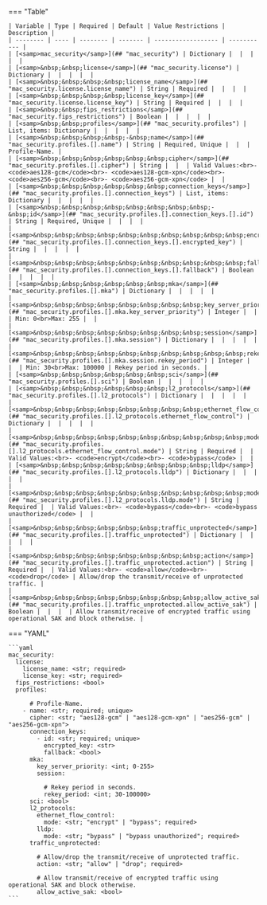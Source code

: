 <!--
  ~ Copyright (c) 2024 Arista Networks, Inc.
  ~ Use of this source code is governed by the Apache License 2.0
  ~ that can be found in the LICENSE file.
  -->
=== "Table"

    | Variable | Type | Required | Default | Value Restrictions | Description |
    | -------- | ---- | -------- | ------- | ------------------ | ----------- |
    | [<samp>mac_security</samp>](## "mac_security") | Dictionary |  |  |  |  |
    | [<samp>&nbsp;&nbsp;license</samp>](## "mac_security.license") | Dictionary |  |  |  |  |
    | [<samp>&nbsp;&nbsp;&nbsp;&nbsp;license_name</samp>](## "mac_security.license.license_name") | String | Required |  |  |  |
    | [<samp>&nbsp;&nbsp;&nbsp;&nbsp;license_key</samp>](## "mac_security.license.license_key") | String | Required |  |  |  |
    | [<samp>&nbsp;&nbsp;fips_restrictions</samp>](## "mac_security.fips_restrictions") | Boolean |  |  |  |  |
    | [<samp>&nbsp;&nbsp;profiles</samp>](## "mac_security.profiles") | List, items: Dictionary |  |  |  |  |
    | [<samp>&nbsp;&nbsp;&nbsp;&nbsp;-&nbsp;name</samp>](## "mac_security.profiles.[].name") | String | Required, Unique |  |  | Profile-Name. |
    | [<samp>&nbsp;&nbsp;&nbsp;&nbsp;&nbsp;&nbsp;cipher</samp>](## "mac_security.profiles.[].cipher") | String |  |  | Valid Values:<br>- <code>aes128-gcm</code><br>- <code>aes128-gcm-xpn</code><br>- <code>aes256-gcm</code><br>- <code>aes256-gcm-xpn</code> |  |
    | [<samp>&nbsp;&nbsp;&nbsp;&nbsp;&nbsp;&nbsp;connection_keys</samp>](## "mac_security.profiles.[].connection_keys") | List, items: Dictionary |  |  |  |  |
    | [<samp>&nbsp;&nbsp;&nbsp;&nbsp;&nbsp;&nbsp;&nbsp;&nbsp;-&nbsp;id</samp>](## "mac_security.profiles.[].connection_keys.[].id") | String | Required, Unique |  |  |  |
    | [<samp>&nbsp;&nbsp;&nbsp;&nbsp;&nbsp;&nbsp;&nbsp;&nbsp;&nbsp;&nbsp;encrypted_key</samp>](## "mac_security.profiles.[].connection_keys.[].encrypted_key") | String |  |  |  |  |
    | [<samp>&nbsp;&nbsp;&nbsp;&nbsp;&nbsp;&nbsp;&nbsp;&nbsp;&nbsp;&nbsp;fallback</samp>](## "mac_security.profiles.[].connection_keys.[].fallback") | Boolean |  |  |  |  |
    | [<samp>&nbsp;&nbsp;&nbsp;&nbsp;&nbsp;&nbsp;mka</samp>](## "mac_security.profiles.[].mka") | Dictionary |  |  |  |  |
    | [<samp>&nbsp;&nbsp;&nbsp;&nbsp;&nbsp;&nbsp;&nbsp;&nbsp;key_server_priority</samp>](## "mac_security.profiles.[].mka.key_server_priority") | Integer |  |  | Min: 0<br>Max: 255 |  |
    | [<samp>&nbsp;&nbsp;&nbsp;&nbsp;&nbsp;&nbsp;&nbsp;&nbsp;session</samp>](## "mac_security.profiles.[].mka.session") | Dictionary |  |  |  |  |
    | [<samp>&nbsp;&nbsp;&nbsp;&nbsp;&nbsp;&nbsp;&nbsp;&nbsp;&nbsp;&nbsp;rekey_period</samp>](## "mac_security.profiles.[].mka.session.rekey_period") | Integer |  |  | Min: 30<br>Max: 100000 | Rekey period in seconds. |
    | [<samp>&nbsp;&nbsp;&nbsp;&nbsp;&nbsp;&nbsp;sci</samp>](## "mac_security.profiles.[].sci") | Boolean |  |  |  |  |
    | [<samp>&nbsp;&nbsp;&nbsp;&nbsp;&nbsp;&nbsp;l2_protocols</samp>](## "mac_security.profiles.[].l2_protocols") | Dictionary |  |  |  |  |
    | [<samp>&nbsp;&nbsp;&nbsp;&nbsp;&nbsp;&nbsp;&nbsp;&nbsp;ethernet_flow_control</samp>](## "mac_security.profiles.[].l2_protocols.ethernet_flow_control") | Dictionary |  |  |  |  |
    | [<samp>&nbsp;&nbsp;&nbsp;&nbsp;&nbsp;&nbsp;&nbsp;&nbsp;&nbsp;&nbsp;mode</samp>](## "mac_security.profiles.[].l2_protocols.ethernet_flow_control.mode") | String | Required |  | Valid Values:<br>- <code>encrypt</code><br>- <code>bypass</code> |  |
    | [<samp>&nbsp;&nbsp;&nbsp;&nbsp;&nbsp;&nbsp;&nbsp;&nbsp;lldp</samp>](## "mac_security.profiles.[].l2_protocols.lldp") | Dictionary |  |  |  |  |
    | [<samp>&nbsp;&nbsp;&nbsp;&nbsp;&nbsp;&nbsp;&nbsp;&nbsp;&nbsp;&nbsp;mode</samp>](## "mac_security.profiles.[].l2_protocols.lldp.mode") | String | Required |  | Valid Values:<br>- <code>bypass</code><br>- <code>bypass unauthorized</code> |  |
    | [<samp>&nbsp;&nbsp;&nbsp;&nbsp;&nbsp;&nbsp;traffic_unprotected</samp>](## "mac_security.profiles.[].traffic_unprotected") | Dictionary |  |  |  |  |
    | [<samp>&nbsp;&nbsp;&nbsp;&nbsp;&nbsp;&nbsp;&nbsp;&nbsp;action</samp>](## "mac_security.profiles.[].traffic_unprotected.action") | String | Required |  | Valid Values:<br>- <code>allow</code><br>- <code>drop</code> | Allow/drop the transmit/receive of unprotected traffic. |
    | [<samp>&nbsp;&nbsp;&nbsp;&nbsp;&nbsp;&nbsp;&nbsp;&nbsp;allow_active_sak</samp>](## "mac_security.profiles.[].traffic_unprotected.allow_active_sak") | Boolean |  |  |  | Allow transmit/receive of encrypted traffic using operational SAK and block otherwise. |

=== "YAML"

    ```yaml
    mac_security:
      license:
        license_name: <str; required>
        license_key: <str; required>
      fips_restrictions: <bool>
      profiles:

          # Profile-Name.
        - name: <str; required; unique>
          cipher: <str; "aes128-gcm" | "aes128-gcm-xpn" | "aes256-gcm" | "aes256-gcm-xpn">
          connection_keys:
            - id: <str; required; unique>
              encrypted_key: <str>
              fallback: <bool>
          mka:
            key_server_priority: <int; 0-255>
            session:

              # Rekey period in seconds.
              rekey_period: <int; 30-100000>
          sci: <bool>
          l2_protocols:
            ethernet_flow_control:
              mode: <str; "encrypt" | "bypass"; required>
            lldp:
              mode: <str; "bypass" | "bypass unauthorized"; required>
          traffic_unprotected:

            # Allow/drop the transmit/receive of unprotected traffic.
            action: <str; "allow" | "drop"; required>

            # Allow transmit/receive of encrypted traffic using operational SAK and block otherwise.
            allow_active_sak: <bool>
    ```
